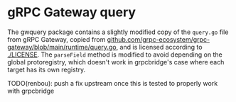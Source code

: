 # gRPC Gateway query

The gwquery package contains a slightly modified copy of the `query.go` file from gRPC Gateway, copied from [github.com/grpc-ecosystem/grpc-gateway/blob/main/runtime/query.go](https://github.com/grpc-ecosystem/grpc-gateway/blob/main/runtime/query.go), and is licensed according to [./LICENSE](./LICENSE). The `parseField` method is modified to avoid depending on the global protoregistry, which doesn't work in grpcbridge's case where each target has its own registry.

TODO(renbou): push a fix upstream once this is tested to properly work with grpcbridge
